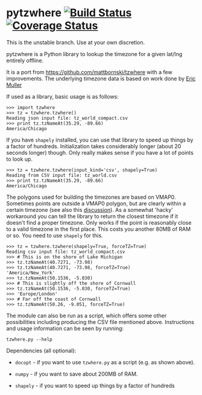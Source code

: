 pytzwhere [![Build Status](https://travis-ci.org/pegler/pytzwhere.svg)](https://travis-ci.org/pegler/pytzwhere) [![Coverage Status](https://coveralls.io/repos/pegler/pytzwhere/badge.svg)](https://coveralls.io/r/pegler/pytzwhere)
=========

This is the unstable branch. Use at your own discretion.

pytzwhere is a Python library to lookup the timezone for a given lat/lng entirely offline.

It is a port from https://github.com/mattbornski/tzwhere with a few improvements. The underlying timezone data is based on work done by [Eric Muller](http://efele.net/maps/tz/world/)

If used as a library, basic usage is as follows:

    >>> import tzwhere
    >>> tz = tzwhere.tzwhere()
    Reading json input file: tz_world_compact.csv
    >>> print tz.tzNameAt(35.29, -89.66)
    America/Chicago

If you have `shapely` installed, you can use that library to speed up things by a factor of hundreds. Initialization takes considerably longer (about 20 seconds longer) though. Only really makes sense if you have a lot of points to look up.
    
    >>> tz = tzwhere.tzwhere(input_kind='csv', shapely=True)
    Reading from CSV input file: tz_world.csv
    >>> print tz.tzNameAt(35.29, -89.66)
    America/Chicago

The polygons used for building the timezones are based on VMAP0. Sometimes points are outside a VMAP0 polygon, but are clearly within a certain timezone (see also this [discussion](https://github.com/mattbornski/tzwhere/issues/8)). As a somewhat 'hacky' workaround you can tell the library to return the closest timezone if it doesn't find a proper timezone. Only works if the point is reasonably close to a valid timezone in the first place. This costs you another 80MB of RAM or so. You need to use `shapely` for this. 

    >>> tz = tzwhere.tzwhere(shapely=True, forceTZ=True)
    Reading csv input file: tz_world_compact.csv
    >>> # This is on the shore of Lake Michigan
    >>> tz.tzNameAt(40.7271, -73.98)
    >>> tz.tzNameAt(40.7271, -73.98, forceTZ=True)
    'America/New_York'
    >>> tz.tzNameAt(50.1536, -5.030)
    >>> # This is slightly off the shore of Cornwall
    >>> tz.tzNameAt(50.1536, -5.030, forceTZ=True) 
    >>> 'Europe/London'
    >>> # Far off the coast of Cornwall
    >>> tz.tzNameAt(50.26, -9.051, forceTZ=True)

The module can also be run as a script, which offers some other possibilities including producing the CSV file mentioned above.  Instructions and usage information can be seen by running:

    tzwhere.py --help

Dependencies (all optional):

  * `docopt` - if you want to use `tzwhere.py` as a script (e.g. as shown above).

  * `numpy` - if you want to save about 200MB of RAM.

  * `shapely` - if you want to speed up things by a factor of hundreds
